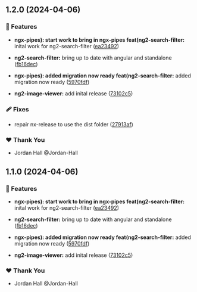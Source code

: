 ## 1.2.0 (2024-04-06)


### 🚀 Features

- **ngx-pipes): start work to bring in ngx-pipes feat(ng2-search-filter:** inital work for ng2-search-filter ([ea23492](https://github.com/danielglejzner/ngx-maintenance/commit/ea23492))

- **ng2-search-filter:** bring up to date with angular and standalone ([fb16dec](https://github.com/danielglejzner/ngx-maintenance/commit/fb16dec))

- **ngx-pipes): added migration now ready feat(ng2-search-filter:** added migration now ready ([5970fdf](https://github.com/danielglejzner/ngx-maintenance/commit/5970fdf))

- **ng2-image-viewer:** add inital release ([73102c5](https://github.com/danielglejzner/ngx-maintenance/commit/73102c5))


### 🩹 Fixes

- repair nx-release to use the dist folder ([27913af](https://github.com/danielglejzner/ngx-maintenance/commit/27913af))


### ❤️  Thank You

- Jordan Hall @Jordan-Hall

## 1.1.0 (2024-04-06)


### 🚀 Features

- **ngx-pipes): start work to bring in ngx-pipes feat(ng2-search-filter:** inital work for ng2-search-filter ([ea23492](https://github.com/danielglejzner/ngx-maintenance/commit/ea23492))

- **ng2-search-filter:** bring up to date with angular and standalone ([fb16dec](https://github.com/danielglejzner/ngx-maintenance/commit/fb16dec))

- **ngx-pipes): added migration now ready feat(ng2-search-filter:** added migration now ready ([5970fdf](https://github.com/danielglejzner/ngx-maintenance/commit/5970fdf))

- **ng2-image-viewer:** add inital release ([73102c5](https://github.com/danielglejzner/ngx-maintenance/commit/73102c5))


### ❤️  Thank You

- Jordan Hall @Jordan-Hall